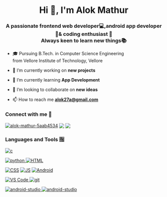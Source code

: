<h1 align="center">Hi 👋, I'm Alok Mathur</h1>
<h3 align="center">A passionate frontend web developer💻,android app developer📱& coding enthusiast 👨‍<br> Always keen to learn new things📚</h3>

- 🎓 Pursuing B.Tech. in Computer Science Engineering <br>from Vellore Institute of Technology, Vellore

- 🔭 I’m currently working on **new projects**

- 🌱 I’m currently learning **App Development**

- 👯 I’m looking to collaborate on **new ideas**

- 📫 How to reach me **alok27a@gmail.com**

<h3 align="left">Connect with me 🔗</h3>
<p align="left">
<a href="https://linkedin.com/in/alok-mathur-5aab4534" target="_blank"><img align="center" src="https://img.shields.io/badge/LinkedIn-0077B5?style=for-the-badge&logo=linkedin&logoColor=white" alt="alok-mathur-5aab4534" /></a>
<a href="mailto:alok27a@gmail.com" target="_blank" ><img src="https://img.shields.io/badge/Gmail-D14836?style=for-the-badge&logo=gmail&logoColor=white" align="center"/></a>
  <a href="https://t.me/Alokmathur" target="_blank"><img align="center" src="https://img.shields.io/badge/Telegram-2CA5E0?style=for-the-badge&logo=telegram&logoColor=white"/></a>
</p>

<h3 align="left">Languages and Tools 🈯</h3>
<p align="left"> 
<a href="https://www.cprogramming.com/" target="_blank"> <img src="https://img.shields.io/badge/C-00599C?style=for-the-badge&logo=c&logoColor=white" alt="c"/> </a> 

<a href="https://docs.oracle.com/en/java/" target="_blank"> <img src="https://img.shields.io/badge/Java-ED8B00?style=for-the-badge&logo=java&logoColor=white" alt="python"/> </a> 
 <a href="https://developer.mozilla.org/en-US/docs/Web/HTML" target="_blank"><img src="https://img.shields.io/badge/HTML5-E34F26?style=for-the-badge&logo=html5&logoColor=white" alt="HTML"/></a>
  
  <a href="https://developer.mozilla.org/en-US/docs/Web/CSS/Reference" target="_blank"><img src="https://img.shields.io/badge/CSS-239120?&style=for-the-badge&logo=css3&logoColor=white" alt="CSS"/></a>
    <a href="https://developer.mozilla.org/en-US/docs/Web/JavaScript/Reference" target="_blank"><img src="https://img.shields.io/badge/JavaScript-F7DF1E?style=for-the-badge&logo=javascript&logoColor=black" alt="JS"/></a>
 <a href="https://developer.android.com/docs" target="_blank"><img src="https://img.shields.io/badge/Android-3DDC84?style=for-the-badge&logo=android&logoColor=whit" alt="Android"/></a>
 
<a href="https://git-scm.com/" target="_blank"> <img src="https://img.shields.io/badge/Git-F05032?style=for-the-badge&logo=git&logoColor=white" alt="VS Code"/> </a> 
<a href="https://code.visualstudio.com/download" target="_blank"> <img src="https://img.shields.io/badge/Visual_Studio_Code-0078D4?style=for-the-badge&logo=visual%20studio%20code&logoColor=white" alt="git"/> </a> 

<a href="https://developer.android.com/studio" target="_blank"> <img src="https://img.shields.io/badge/Android_Studio-3DDC84?style=for-the-badge&logo=android-studio&logoColor=white" alt="android-studio"/> </a> 
<a href="https://www.jetbrains.com/idea/" target="_blank"> <img src="https://img.shields.io/badge/IntelliJIDEA-000000.svg?style=for-the-badge&logo=intellij-idea&logoColor=white" alt="android-studio"/> </a> 


</p>
